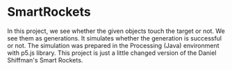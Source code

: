 # SmartRockets
In this project, we see whether the given objects touch the target or not. We see them as generations. It simulates whether the generation is successful or not. The simulation was prepared in the Processing (Java) environment with p5.js library. This project is just a little changed version of the Daniel Shiffman's Smart Rockets.
